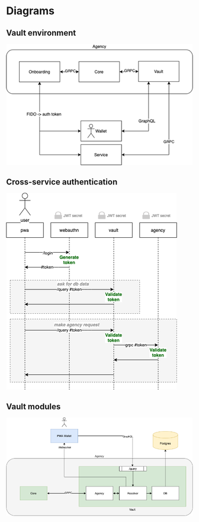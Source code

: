 # Diagrams

## Vault environment

![Architecture](./arch-drawio.png)

## Cross-service authentication

![Authentication](./agency-auth-drawio.png)

## Vault modules

![Vault](./vault-drawio.png)

